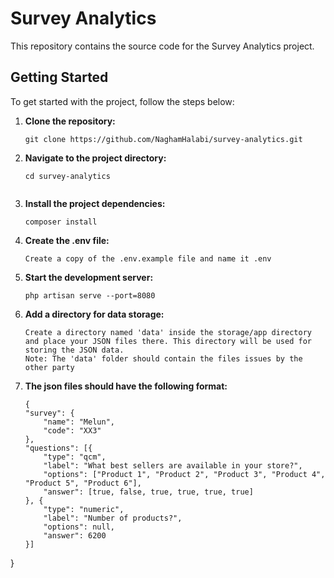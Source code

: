 # Survey Analytics

This repository contains the source code for the Survey Analytics project.

## Getting Started

To get started with the project, follow the steps below:

1. **Clone the repository:**

   ```shell
   git clone https://github.com/NaghamHalabi/survey-analytics.git

2. **Navigate to the project directory:**

   ```shell
   cd survey-analytics
 
3. **Install the project dependencies:**

    ```shell
    composer install
    
4. **Create the .env file:**

    ```shell
    Create a copy of the .env.example file and name it .env
    
5. **Start the development server:**

    ```shell
    php artisan serve --port=8080

6. **Add a directory for data storage:**

    ```shell
    Create a directory named 'data' inside the storage/app directory and place your JSON files there. This directory will be used for storing the JSON data.
    Note: The 'data' folder should contain the files issues by the other party
    
7. **The json files should have the following format:**  
    ```shell
    {
    "survey": {
        "name": "Melun",
        "code": "XX3"
    },
    "questions": [{
        "type": "qcm",
        "label": "What best sellers are available in your store?",
        "options": ["Product 1", "Product 2", "Product 3", "Product 4", "Product 5", "Product 6"],
        "answer": [true, false, true, true, true, true]
    }, {
        "type": "numeric",
        "label": "Number of products?",
        "options": null,
        "answer": 6200
    }]
}
